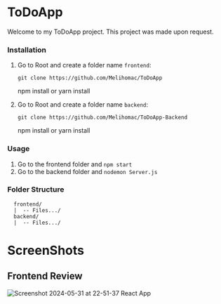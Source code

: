 # ToDoApp

Welcome to my ToDoApp project. This project was made upon request.

### Installation

1. Go to Root and create a folder name `frontend`:

   `git clone https://github.com/Melihomac/ToDoApp`

   npm install
   or
   yarn install

2. Go to Root and create a folder name `backend`:

   `git clone https://github.com/Melihomac/ToDoApp-Backend`

   npm install
   or
   yarn install

### Usage

1.  Go to the frontend folder and `npm start`
2.  Go to the backend folder and `nodemon Server.js`

### Folder Structure

 ```
   frontend/
   |  -- Files.../
   backend/
   |  -- Files.../
   ```

# ScreenShots

## Frontend Review

![Screenshot 2024-05-31 at 22-51-37 React App](https://github.com/Melihomac/ToDoApp/assets/37351493/330eb7dc-4eb5-4915-bb05-b4a36d02e43b)
